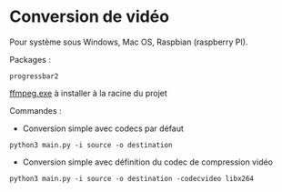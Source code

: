 # Conversion de vidéo

Pour système sous Windows, Mac OS, Raspbian (raspberry PI).

Packages :

    progressbar2

[ffmpeg.exe](https://www.ffmpeg.org) à installer à la racine du projet

Commandes :

* Conversion simple avec codecs par défaut

```
python3 main.py -i source -o destination
```

* Conversion simple avec définition du codec de compression vidéo

```
python3 main.py -i source -o destination -codecvideo libx264
```
